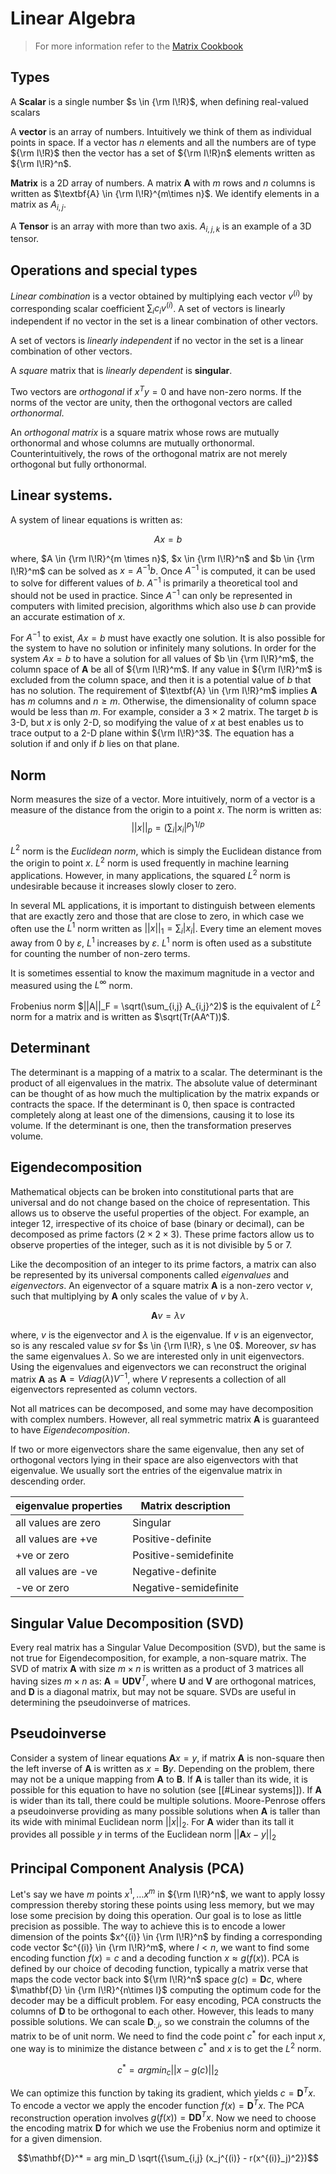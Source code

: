 # Linear Algebra

> For more information refer to the [Matrix Cookbook](https://www.math.uwaterloo.ca/~hwolkowi/matrixcookbook.pdf)

## Types
A **Scalar** is a single number $s \in {\rm I\!R}$, when defining real-valued scalars 

A **vector** is an array of numbers. Intuitively we think of them as individual points in space. If a vector has $n$ elements and all the numbers are of type ${\rm I\!R}$ then the vector has a set of ${\rm I\!R}n$ elements written as ${\rm I\!R}^n$.

**Matrix** is a 2D array of numbers. A matrix $\textbf{A}$ with $m$ rows and $n$ columns is written as $\textbf{A} \in {\rm I\!R}^{m\times n}$. We identify elements in a matrix as $A_{i,j}$.

A **Tensor** is an array with more than two axis. $A_{i, j, k}$ is an example of a 3D tensor. 

## Operations and special types
*Linear combination* is a vector obtained by multiplying each vector $v^{(i)}$ by corresponding scalar coefficient $\sum_i c_i v^{(i)}$. A set of vectors is linearly independent if no vector in the set is a linear combination of other vectors.

A set of vectors is *linearly independent* if no vector in the set is a linear combination of other vectors. 

A *square* matrix that is *linearly dependent* is **singular**.

Two vectors are *orthogonal* if $x^T y = 0$ and have non-zero norms. If the norms of the vector are unity, then the orthogonal vectors are called *orthonormal*.

An *orthogonal matrix* is a square matrix whose rows are mutually orthonormal and whose columns are mutually orthonormal. Counterintuitively, the rows of the orthogonal matrix are not merely orthogonal but fully orthonormal.

## Linear systems.

A system of linear equations is written as:

$$ A x = b$$

where, $A \in {\rm I\!R}^{m \times n}$, $x \in {\rm I\!R}^n$ and $b \in {\rm I\!R}^m$ can be solved as $x = A^{-1} b$.  Once $A^{-1}$ is computed, it can be used to solve for different values of $b$.  $A^{-1}$ is primarily a theoretical tool and should not be used in practice. Since $A^{-1}$ can only be represented in computers with limited precision, algorithms which also use $b$ can provide an accurate estimation of $x$.  

For $A^{-1}$ to exist, $Ax = b$ must have exactly one solution. It is also possible for the system to have no solution or infinitely many solutions. In order for the system $Ax = b$ to have a solution for all values of $b \in {\rm I\!R}^m$, the column space of $\textbf{A}$ be all of ${\rm I\!R}^m$. If any value in ${\rm I\!R}^m$ is excluded from the column space, and then it is a potential value of $b$ that has no solution. The requirement of $\textbf{A} \in {\rm I\!R}^m$ implies $\textbf{A}$ has $m$ columns and $n \ge m$. Otherwise, the dimensionality of column space would be less than $m$. For example, consider a $3\times 2$ matrix. The target $b$ is 3-D, but $x$ is only 2-D, so modifying the value of $x$ at best enables us to trace output to a 2-D plane within ${\rm I\!R}^3$. The equation has a solution if and only if $b$ lies on that plane.

## Norm

Norm measures the size of a vector. More intuitively, norm of a vector is a measure of the distance from the origin to a point $x$. The norm is written as: $$||x||_p = \left(\sum_i |x_i|^p\right)^{1/p}$$

$L^2$ norm is the *Euclidean norm*, which is simply the Euclidean distance from the origin to point $x$. $L^2$ norm is used frequently in machine learning applications. However, in many applications, the squared $L^2$ norm is undesirable because it increases slowly closer to zero. 

In several ML applications, it is important to distinguish between elements that are exactly zero and those that are close to zero, in which case we often use the $L^1$ norm written as $||x||_1 = \sum_i |x_i|$. Every time an element moves away from 0 by $\varepsilon$, $L^1$ increases by $\varepsilon$. $L^1$ norm is often used as a substitute for counting the number of non-zero terms. 

It is sometimes essential to know the maximum magnitude in a vector and measured using the $L^\infty$ norm. 

Frobenius norm $||A||_F = \sqrt(\sum_{i,j} A_{i,j}^2)$ is the equivalent of $L^2$ norm for a matrix and is written as $\sqrt(Tr(AA^T))$.

## Determinant
The determinant is a mapping of a matrix to a scalar. The determinant is the product of all eigenvalues in the matrix. The absolute value of determinant can be thought of as how much the multiplication by the matrix expands or contracts the space. If the determinant is 0, then space is contracted completely along at least one of the dimensions, causing it to lose its volume. If the determinant is one, then the transformation preserves volume. 

## Eigendecomposition

Mathematical objects can be broken into constitutional parts that are universal and do not change based on the choice of representation. This allows us to observe the useful properties of the object. For example, an integer 12, irrespective of its choice of base (binary or decimal), can be decomposed as prime factors ($2 \times 2 \times 3$). These prime factors allow us to observe properties of the integer, such as it is not divisible by 5 or 7. 

Like the decomposition of an integer to its prime factors, a matrix can also be represented by its universal components called *eigenvalues* and *eigenvectors*. An eigenvector of a square matrix $\mathbf{A}$ is a non-zero vector $v$, such that multiplying by $\mathbf{A}$  only scales the value of $v$ by $\lambda$. 

$$ \mathbf{A} v = \lambda v$$

where, $v$ is the eigenvector and $\lambda$ is the eigenvalue. If $v$ is an eigenvector, so is any rescaled value $sv$ for $s \in {\rm I\!R}, s \ne 0$. Moreover, $sv$ has the same eigenvalues $\lambda$. So we are interested only in unit eigenvectors. Using the eigenvalues and eigenvectors we can reconstruct the original matrix $\mathbf{A}$ as $\mathbf{A}  = V diag(\lambda) V^{-1}$, where $V$ represents a collection of all eigenvectors represented as column vectors. 

Not all matrices can be decomposed, and some may have decomposition with complex numbers. However, all real symmetric matrix $\mathbf{A}$ is guaranteed to have _Eigendecomposition_.

If two or more eigenvectors share the same eigenvalue, then any set of orthogonal vectors lying in their space are also eigenvectors with that eigenvalue. We usually sort the entries of the eigenvalue matrix in descending order.

| eigenvalue properties | Matrix description    |
|------------------------|-----------------------|
| all values are zero        | Singular                       |
| all values are +ve         | Positive-definite          |
| +ve or zero                   | Positive-semidefinite  |
| all values are -ve          | Negative-definite        |
| -ve or zero                    | Negative-semidefinite |


## Singular Value Decomposition (SVD)
Every real matrix has a Singular Value Decomposition (SVD), but the same is not true for Eigendecomposition, for example, a non-square matrix. The SVD of matrix  $\mathbf{A}$  with size $m\times n$ is written as a product of 3 matrices all having sizes $m \times n$ as:  $\mathbf{A} = \mathbf{U}\mathbf{D}\mathbf{V}^T$, where $\mathbf{U}$ and $\mathbf{V}$ are orthogonal matrices, and $\mathbf{D}$ is a diagonal matrix, but may not be square. SVDs are useful in determining the pseudoinverse of matrices.

## Pseudoinverse

Consider a system of linear equations $\mathbf{A}x = y$, if matrix $\mathbf{A}$ is non-square then the left inverse of $\mathbf{A}$ is written as $x = \mathbf{B}y$. Depending on the problem, there may not be a unique mapping from $\mathbf{A}$ to $\mathbf{B}$. If $\mathbf{A}$ is taller than its wide, it is possible for this equation to have no solution (see [[#Linear systems]]). If $\mathbf{A}$ is wider than its tall, there could be multiple solutions. Moore-Penrose offers a pseudoinverse providing as many possible solutions when $\mathbf{A}$ is taller than its wide with minimal Euclidean norm $||x||_2$. For $\mathbf{A}$ wider than its tall it provides all possible $y$ in terms of the Euclidean norm $|| \mathbf{A} x - y ||_2$

## Principal Component Analysis (PCA)

Let's say we have $m$ points $x^1, \dots x^m$ in ${\rm I\!R}^n$, we want to apply lossy compression thereby storing these points using less memory, but we may lose some precision by doing this operation. Our goal is to lose as little precision as possible. The way to achieve this is to encode a lower dimension of the points $x^{(i)} \in {\rm I\!R}^n$ by finding a corresponding code vector $c^{(i)} \in {\rm I\!R}^m$, where $l < n$, we want to find some encoding function $f(x) = c$ and a decoding function $x \approx g(f(x))$. PCA is defined by our choice of decoding function, typically a matrix verse that maps the code vector back into ${\rm I\!R}^n$ space $g(c) = \mathbf{D}c$, where $\mathbf{D} \in {\rm I\!R}^{n\times l}$ computing the optimum code for the decoder may be a difficult problem. For easy encoding, PCA constructs the columns of $\mathbf{D}$ to be orthogonal to each other. However, this leads to many possible solutions. We can scale $\mathbf{D}_{:,i}$, so we constrain the columns of the matrix to be of unit norm. We need to find the code point $c^*$ for each input $x$, one way is to minimize the distance between $c^*$ and $x$ is to get the $L^2$ norm.

$$c^* = arg min_c || x - g(c) ||_2$$

We can optimize this function by taking its gradient, which yields $c = \mathbf{D}^T x$. To encode a vector we apply the encoder function $f(x) = \mathbf{D}^Tx$.  The PCA reconstruction operation involves $g(f(x)) = \mathbf{D} \mathbf{D}^T x$. Now we need to choose the encoding matrix $\mathbf{D}$ for which we use the Frobenius norm and optimize it for a given dimension.

$$\mathbf{D}^* = arg min_D \sqrt({\sum_{i,j} (x_j^{(i)} - r(x^{(i)}_j)^2})$$